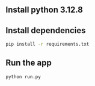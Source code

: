 ## Install python 3.12.8

## Install dependencies

```bash
pip install -r requirements.txt
```

## Run the app

```bash
python run.py
```
